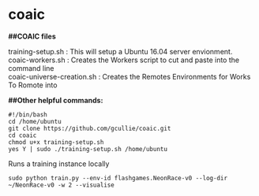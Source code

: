 # coaic
**##COAIC files**

training-setup.sh : This will setup a Ubuntu 16.04 server envionment. </br>
coaic-workers.sh  : Creates the Workers script to cut and paste into the command line </br>
coaic-universe-creation.sh : Creates the Remotes Environments for Works To Romote into </br>

**##Other helpful commands:**
~~~
#!/bin/bash
cd /home/ubuntu
git clone https://github.com/gcullie/coaic.git
cd coaic
chmod u+x training-setup.sh
yes Y | sudo ./training-setup.sh /home/ubuntu
~~~

Runs a training instance locally
~~~
sudo python train.py --env-id flashgames.NeonRace-v0 --log-dir ~/NeonRace-v0 -w 2 --visualise
~~~






